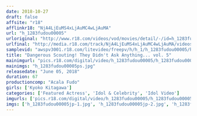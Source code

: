 ```yaml
---
date: 2018-10-27
draft: false
affsite: "r18"
afflinkr18: "NjA4LjEuMS4xLjAuMC4wLjAuMA"
url: "h_1283fudou00005"
urloriginal: "http://www.r18.com/videos/vod/movies/detail/-/id=h_1283fudou00005"
urlfinal: "http://media.r18.com/track/NjA4LjEuMS4xLjAuMC4wLjAuMA/videos/vod/movies/detail/-/id=h_1283fudou00005"
samplevid: "awspv3001.r18.com/litevideo/freepv/h/h_1/h_1283fudou00005/h_1283fudou00005_dmb_w.mp4"
title: "Dangerous Scouting! They Didn't Ask Anything... vol. 5"
mainimgurl: "pics.r18.com/digital/video/h_1283fudou00005/h_1283fudou00005ps.jpg"
mainimgs: "h_1283fudou00005ps.jpg"
releasedate: "June 05, 2018"
duration: 67
productioncomp: "Acala Fudo"
girls: ['Kyoko Kitagawa']
categories: ['Featured Actress', 'Idol & Celebrity', 'Idol Video']
imgurls: ['pics.r18.com/digital/video/h_1283fudou00005/h_1283fudou00005jp-1.jpg', 'pics.r18.com/digital/video/h_1283fudou00005/h_1283fudou00005jp-2.jpg', 'pics.r18.com/digital/video/h_1283fudou00005/h_1283fudou00005jp-3.jpg', 'pics.r18.com/digital/video/h_1283fudou00005/h_1283fudou00005jp-4.jpg', 'pics.r18.com/digital/video/h_1283fudou00005/h_1283fudou00005jp-5.jpg', 'pics.r18.com/digital/video/h_1283fudou00005/h_1283fudou00005jp-6.jpg', 'pics.r18.com/digital/video/h_1283fudou00005/h_1283fudou00005jp-7.jpg', 'pics.r18.com/digital/video/h_1283fudou00005/h_1283fudou00005jp-8.jpg', 'pics.r18.com/digital/video/h_1283fudou00005/h_1283fudou00005jp-9.jpg', 'pics.r18.com/digital/video/h_1283fudou00005/h_1283fudou00005jp-10.jpg', 'pics.r18.com/digital/video/h_1283fudou00005/h_1283fudou00005jp-11.jpg', 'pics.r18.com/digital/video/h_1283fudou00005/h_1283fudou00005jp-12.jpg', 'pics.r18.com/digital/video/h_1283fudou00005/h_1283fudou00005jp-13.jpg', 'pics.r18.com/digital/video/h_1283fudou00005/h_1283fudou00005jp-14.jpg', 'pics.r18.com/digital/video/h_1283fudou00005/h_1283fudou00005jp-15.jpg', 'pics.r18.com/digital/video/h_1283fudou00005/h_1283fudou00005jp-16.jpg', 'pics.r18.com/digital/video/h_1283fudou00005/h_1283fudou00005jp-17.jpg', 'pics.r18.com/digital/video/h_1283fudou00005/h_1283fudou00005jp-18.jpg', 'pics.r18.com/digital/video/h_1283fudou00005/h_1283fudou00005jp-19.jpg', 'pics.r18.com/digital/video/h_1283fudou00005/h_1283fudou00005jp-20.jpg']
imgs: ['h_1283fudou00005jp-1.jpg', 'h_1283fudou00005jp-2.jpg', 'h_1283fudou00005jp-3.jpg', 'h_1283fudou00005jp-4.jpg', 'h_1283fudou00005jp-5.jpg', 'h_1283fudou00005jp-6.jpg', 'h_1283fudou00005jp-7.jpg', 'h_1283fudou00005jp-8.jpg', 'h_1283fudou00005jp-9.jpg', 'h_1283fudou00005jp-10.jpg', 'h_1283fudou00005jp-11.jpg', 'h_1283fudou00005jp-12.jpg', 'h_1283fudou00005jp-13.jpg', 'h_1283fudou00005jp-14.jpg', 'h_1283fudou00005jp-15.jpg', 'h_1283fudou00005jp-16.jpg', 'h_1283fudou00005jp-17.jpg', 'h_1283fudou00005jp-18.jpg', 'h_1283fudou00005jp-19.jpg', 'h_1283fudou00005jp-20.jpg']
---
```


